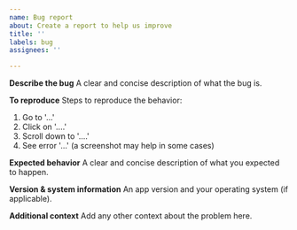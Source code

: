 ```yaml
---
name: Bug report
about: Create a report to help us improve
title: ''
labels: bug
assignees: ''

---
```


**Describe the bug**
A clear and concise description of what the bug is.

**To reproduce**
Steps to reproduce the behavior:
1. Go to '...'
2. Click on '....'
3. Scroll down to '....'
4. See error '...' (a screenshot may help in some cases)

**Expected behavior**
A clear and concise description of what you expected to happen.

**Version & system information**
An app version and your operating system (if applicable).

**Additional context**
Add any other context about the problem here.
